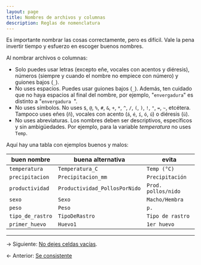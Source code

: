 ```yaml
---
layout: page
title: Nombres de archivos y columnas
description: Reglas de nomenclatura
---
```


Es importante nombrar las cosas correctamente, pero es difícil. Vale la pena invertir tiempo y esfuerzo en escoger buenos nombres.

Al nombrar archivos o columnas:

- Solo puedes usar letras (excepto eñe, vocales con acentos y diéresis), números (siempre y cuando el nombre no empiece con número) y guiones bajos (`_`).
- No uses espacios. Puedes usar guiones bajos (`_`). Además, ten cuidado que no haya espacios al final del nombre, por ejemplo, "`envergadura`" es distinto a "`envergadura `".
- No uses símbolos. No uses `$`, `@`, `%`, `#`, `&`, `+`, `*`, `^`, `/`, `(`, `)`, `!`, `°`, `=`, `~`, etcétera. Tampoco uses eñes (`ñ`), vocales con acento (`á`, `é`, `í`, `ó`, `ú`) o diéresis (`ü`).
- No uses abreviaturas. Los nombres deben ser descriptivos, específicos y sin ambigüedades. Por ejemplo, para la variable *temperatura* no uses `Temp`.

Aquí hay una tabla con ejemplos buenos y malos:

**buen nombre**       | **buena alternativa**         | **evita**
--------------------- | ----------------------------- | ---------
`temperatura`         | `Temperatura_C`               | `Temp (°C)`
`precipitacion`       | `Precipitacion_mm`            | `Precipitación`
`productividad`       | `Productividad_PollosPorNido` | `Prod. pollos/nido`
`sexo`                | `Sexo`                        | `Macho/Hembra`
`peso`                | `Peso`                        | `p.`
`tipo_de_rastro`      | `TipoDeRastro`                | `Tipo de rastro`
`primer_huevo`        | `Huevo1`                      | `1er huevo`

---

&rarr; Siguiente: [No dejes celdas vacías](ninguna_celda_vacia.html).

&larr; Anterior: [Se consistente](consistencia.html)
